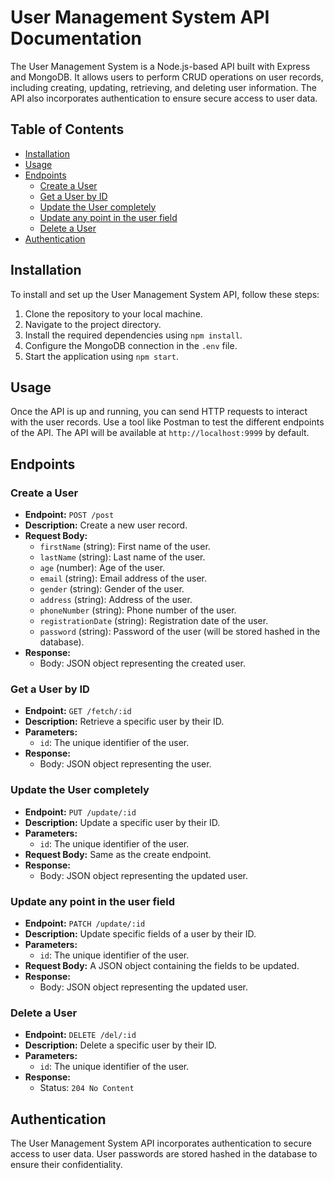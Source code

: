 # User Management System API Documentation
The User Management System is a Node.js-based API built with Express and MongoDB. It allows users to perform CRUD operations on user records, including creating, updating, retrieving, and deleting user information. The API also incorporates authentication to ensure secure access to user data.
## Table of Contents
- [Installation](#installation)
- [Usage](#usage)
- [Endpoints](#endpoints)
  - [Create a User](#create-a-user)
  - [Get a User by ID](#get-a-user-by-id)
  - [Update the User completely](#update-the-user-completely)
  - [Update any point in the user field](#update-any-point-in-the-user-field)
  - [Delete a User](#delete-a-user)
- [Authentication](#authentication)
## Installation
To install and set up the User Management System API, follow these steps:
1. Clone the repository to your local machine.
2. Navigate to the project directory.
3. Install the required dependencies using `npm install`.
4. Configure the MongoDB connection in the `.env` file.
5. Start the application using `npm start`.
## Usage
Once the API is up and running, you can send HTTP requests to interact with the user records. Use a tool like Postman to test the different endpoints of the API.
The API will be available at `http://localhost:9999` by default.
## Endpoints
### Create a User
- **Endpoint:** `POST /post`
- **Description:** Create a new user record.
- **Request Body:**
  - `firstName` (string): First name of the user.
  - `lastName` (string): Last name of the user.
  - `age` (number): Age of the user.
  - `email` (string): Email address of the user.
  - `gender` (string): Gender of the user.
  - `address` (string): Address of the user.
  - `phoneNumber` (string): Phone number of the user.
  - `registrationDate` (string): Registration date of the user.
  - `password` (string): Password of the user (will be stored hashed in the database).
- **Response:**
  - Body: JSON object representing the created user.
### Get a User by ID
- **Endpoint:** `GET /fetch/:id`
- **Description:** Retrieve a specific user by their ID.
- **Parameters:**
  - `id`: The unique identifier of the user.
- **Response:**
  - Body: JSON object representing the user.
### Update the User completely
- **Endpoint:** `PUT /update/:id`
- **Description:** Update a specific user by their ID.
- **Parameters:**
  - `id`: The unique identifier of the user.
- **Request Body:** Same as the create endpoint.
- **Response:**
  - Body: JSON object representing the updated user.
### Update any point in the user field
- **Endpoint:** `PATCH /update/:id`
- **Description:** Update specific fields of a user by their ID.
- **Parameters:**
  - `id`: The unique identifier of the user.
- **Request Body:** A JSON object containing the fields to be updated.
- **Response:**
  - Body: JSON object representing the updated user.
### Delete a User
- **Endpoint:** `DELETE /del/:id`
- **Description:** Delete a specific user by their ID.
- **Parameters:**
  - `id`: The unique identifier of the user.
- **Response:**
  - Status: `204 No Content`
## Authentication
The User Management System API incorporates authentication to secure access to user data. User passwords are stored hashed in the database to ensure their confidentiality.
